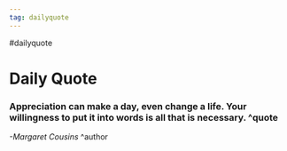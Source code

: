 ```yaml
---
tag: dailyquote
---
```


#dailyquote

# Daily Quote

### Appreciation can make a day, even change a life. Your willingness to put it into words is all that is necessary. ^quote
*-Margaret Cousins* ^author
